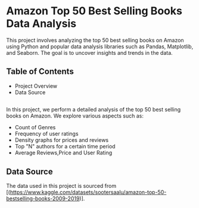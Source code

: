 # Amazon Top 50 Best Selling Books Data Analysis

This project involves analyzing the top 50 best selling books on Amazon using Python and popular data analysis libraries such as Pandas, Matplotlib, and Seaborn. The goal is to uncover insights and trends in the data.

## Table of Contents

- Project Overview
- Data Source

## 

In this project, we perform a detailed analysis of the top 50 best selling books on Amazon. We explore various aspects such as:
- Count of Genres
- Frequency of user ratings
- Density graphs for prices and reviews
- Top "N" authors for a certain time period
- Average Reviews,Price and User Rating

## Data Source

The data used in this project is sourced from [(https://www.kaggle.com/datasets/sootersaalu/amazon-top-50-bestselling-books-2009-2019)].
